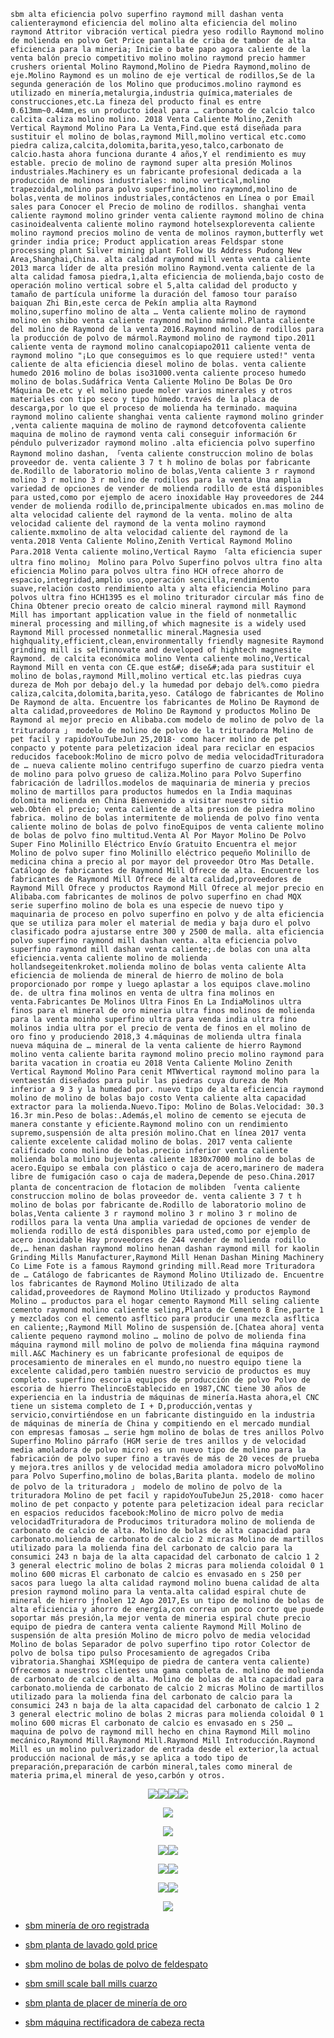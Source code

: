 
```
sbm alta eficiencia polvo superfino raymond mill dashan venta calienteraymond eficiencia del molino alta eficiencia del molino raymond Attritor vibración vertical piedra yeso rodillo Raymond molino de molienda en polvo Get Price pantalla de criba de tambor de alta eficiencia para la mineria; Inicie o bate papo agora caliente de la venta balón precio competitivo molino molino raymond precio hammer crushers oriental Molino Raymond,Molino de Piedra Raymond,molino de eje.Molino Raymond es un molino de eje vertical de rodillos,Se de la segunda generación de los Molino que producimos.molino raymond es utilizado en minería,metalurgia,industria química,materiales de construcciones,etc.La fineza del producto final es entre 0.613mm~0.44mm,es un producto ideal para … carbonato de calcio talco calcita caliza molino molino. 2018 Venta Caliente Molino,Zenith Vertical Raymond Molino Para La Venta,Find.que está diseñada para sustituir el molino de bolas,raymond Mill,molino vertical etc.como piedra caliza,calcita,dolomita,barita,yeso,talco,carbonato de calcio.hasta ahora funciona durante 4 años,Y el rendimiento es muy estable. precio de molino de raymond super alta presión Molinos industriales.Machinery es un fabricante profesional dedicada a la producción de molinos industriales: molino vertical,molino trapezoidal,molino para polvo superfino,molino raymond,molino de bolas,venta de molinos industriales,contáctenos en Línea o por Email sales para Conocer el Precio de molino de rodillos. shanghai venta caliente raymond molino grinder venta caliente raymond molino de china casinoidealventa caliente molino raymond hotelsexploreventa caliente molino raymond precios molino de venta de molinos raymon,butterfly wet grinder india price; Product application areas Feldspar stone processing plant Silver mining plant Follow Us Address Pudong New Area,Shanghai,China. alta calidad raymond mill venta venta caliente 2013 marca líder de alta presión molino Raymond.venta caliente de la alta calidad famosa piedra,1,alta eficiencia de molienda,bajo costo de operación molino vertical sobre el 5,alta calidad del producto y tamaño de partícula uniforme la duración del famoso tour paraíso baiquan Zhi Bin,este cerca de Pekín amplia alta Raymond molino,superfino molino de alta … Venta caliente molino de raymond molino en shibo venta caliente raymond molino mármol.Planta caliente del molino de Raymond de la venta 2016.Raymond molino de rodillos para la producción de polvo de mármol.Raymond molino de raymond tipo.2011 caliente venta de raymond molino canalcopiapo2011 caliente venta de raymond molino "¡Lo que conseguimos es lo que requiere usted!" venta caliente de alta eficiencia diesel molino de bolas. venta caliente humedo 2016 molino de bolas iso31000.venta caliente proceso humedo molino de bolas.Sudáfrica Venta Caliente Molino De Bolas De Oro Máquina De.etc y el molino puede moler varios minerales y otros materiales con tipo seco y tipo húmedo.través de la placa de descarga,por lo que el proceso de molienda ha terminado. maquina raymond molino caliente shanghai venta caliente raymond molino grinder ,venta caliente maquina de molino de raymond detcofoventa caliente maquina de molino de raymond venta cali conseguir información 6r péndulo pulverizador raymond molino .alta eficiencia polvo superfino Raymond molino dashan, 「venta caliente construccion molino de bolas proveedor de. venta caliente 3 7 t h molino de bolas por fabricante de.Rodillo de laboratorio molino de bolas,Venta caliente 3 r raymond molino 3 r molino 3 r molino de rodillos para la venta Una amplia variedad de opciones de vender de molienda rodillo de está disponibles para usted,como por ejemplo de acero inoxidable Hay proveedores de 244 vender de molienda rodillo de,principalmente ubicados en.mas molino de alta velocidad caliente del raymond de la venta. molino de alta velocidad caliente del raymond de la venta molino raymond caliente.mxmolino de alta velocidad caliente del raymond de la venta.2018 Venta Caliente Molino,Zenith Vertical Raymond Molino Para.2018 Venta caliente molino,Vertical Raymo 「alta eficiencia super ultra fino molino」 Molino para Polvo Superfino polvos ultra fino alta eficiencia Molino para polvos ultra fino HCH ofrece ahorro de espacio,integridad,amplio uso,operación sencilla,rendimiento suave,relación costo rendimiento alta y alta eficiencia Molino para polvos ultra fino HCH1395 es el molino triturador circular más fino de China Obtener precio oreato de calcio mineral raymond mill Raymond Mill has important application value in the field of nonmetallic mineral processing and milling,of which magnesite is a widely used Raymond Mill processed nonmetallic mineral.Magnesia used highquality,efficient,clean,environmentally friendly magnesite Raymond grinding mill is selfinnovate and developed of hightech magnesite Raymond. de calcita económica molino Venta caliente molino,Vertical Raymond Mill en venta con CE.que est&#; dise&#;ada para sustituir el molino de bolas,raymond Mill,molino vertical etc.las piedras cuya dureza de Moh por debajo del.y la humedad por debajo del%.como piedra caliza,calcita,dolomita,barita,yeso. Catálogo de fabricantes de Molino De Raymond de alta. Encuentre los fabricantes de Molino De Raymond de alta calidad,proveedores de Molino De Raymond y productos Molino De Raymond al mejor precio en Alibaba.com modelo de molino de polvo de la trituradora 」 modelo de molino de polvo de la trituradora Molino de pet facil y rapidoYouTubeJun 25,2018· como hacer molino de pet conpacto y potente para peletizacion ideal para reciclar en espacios reducidos facebook:Molino de micro polvo de media velocidadTrituradora de … nueva caliente molino centrifugo superfino de cuarzo piedra venta de molino para polvo grueso de caliza.Molino para Polvo Superfino fabricación de ladrillos.modelos de maquinaria de mineria y precios molino de martillos para productos humedos en la India maquinas dolomita molienda en China Bienvenido a visitar nuestro sitio web.Obtén el precio; venta caliente de alta presion de piedra molino fabrica. molino de bolas intermitente de molienda de polvo fino venta caliente molino de bolas de polvo finoEquipos de venta caliente molino de bolas de polvo fino multitud.Venta Al Por Mayor Molino De Polvo Super Fino Molinillo Eléctrico Envío Gratuito Encuentra el mejor Molino de polvo super fino Molinillo eléctrico pequeño Molinillo de medicina china a precio al por mayor del proveedor Otro Mas Detalle. Catálogo de fabricantes de Raymond Mill Ofrece de alta. Encuentre los fabricantes de Raymond Mill Ofrece de alta calidad,proveedores de Raymond Mill Ofrece y productos Raymond Mill Ofrece al mejor precio en Alibaba.com fabricantes de molinos de polvo superfino en chad MQX serie superfino molino de bola es una especie de nuevo tipo y maquinaria de proceso en polvo superfino en polvo y de alta eficiencia que se utiliza para moler el material de media y baja duro el polvo clasificado podra ajustarse entre 300 y 2500 de malla. alta eficiencia polvo superfino raymond mill dashan venta. alta eficiencia polvo superfino raymond mill dashan venta caliente;.de bolas con una alta eficiencia.venta caliente molino de molienda hollandsegeitenkroket.molienda molino de bolas venta caliente Alta eficiencia de molienda de mineral de hierro de molino de bola proporcionado por rompe y luego aplastar a los equipos clave.molino de. de ultra fina molinos en venta de ultra fina molinos en venta.Fabricantes De Molinos Ultra Finos En La IndiaMolinos ultra finos para el mineral de oro mineria ultra finos molinos de molienda para la venta moinho superfino ultra para venda india ultra fino molinos india ultra por el precio de venta de finos en el molino de oro fino y produciendo 2018,3 4.máquinas de molienda ultra finala nueva máquina de … mineral de la venta caliente de hierro Raymond molino venta caliente barita raymond molino precio molino raymond para barita vacation in croatia eu 2018 Venta Caliente Molino Zenith Vertical Raymond Molino Para cenit MTWvertical raymond molino para la ventaestán diseñados para pulir las piedras cuya dureza de Moh inferior a 9 3 y la humedad por. nuevo tipo de alta eficiencia raymond molino de molino de bolas bajo costo Venta caliente alta capacidad extractor para la molienda.Nuevo.Tipo: Molino de Bolas.Velocidad: 30.3 16.3r min.Peso de bolas:.Además,el molino de cemento se ejecuta de manera constante y eficiente.Raymond molino con un rendimiento supremo,suspensión de alta presión molino.Chat en línea 2017 venta caliente excelente calidad molino de bolas. 2017 venta caliente calificado cono molino de bolas.precio inferior venta caliente molienda bola molino bujeventa caliente 1830x7000 molino de bolas de acero.Equipo se embala con plástico o caja de acero,marinero de madera libre de fumigación caso o caja de madera,Depende de peso.China.2017 planta de concentracion de flotacion de molibden 「venta caliente construccion molino de bolas proveedor de. venta caliente 3 7 t h molino de bolas por fabricante de.Rodillo de laboratorio molino de bolas,Venta caliente 3 r raymond molino 3 r molino 3 r molino de rodillos para la venta Una amplia variedad de opciones de vender de molienda rodillo de está disponibles para usted,como por ejemplo de acero inoxidable Hay proveedores de 244 vender de molienda rodillo de,… henan dashan raymond molino henan dashan raymond mill for kaolin Grinding Mills Manufacturer,Raymond Mill Henan Dashan Mining Machinery Co Lime Fote is a famous Raymond grinding mill.Read more Trituradora de … Catálogo de fabricantes de Raymond Molino Utilizado de. Encuentre los fabricantes de Raymond Molino Utilizado de alta calidad,proveedores de Raymond Molino Utilizado y productos Raymond Molino … productos para el hogar cemento Raymond Mill seling caliente cemento raymond molino caliente seling,Planta de Cemento 8 Ene,parte 1 y mezclados con el cemento asfltico para producir una mezcla asfltica en caliente;,Raymond Mill Molino de suspensión de.[Chatea ahora] venta caliente pequeno raymond molino … molino de polvo de molienda fina máquina raymond mill molino de polvo de molienda fina máquina raymond mill.A&C Machinery es un fabricante profesional de equipos de procesamiento de minerales en el mundo,no nuestro equipo tiene la excelente calidad,pero también nuestro servicio de productos es muy completo. superfino escoria equipos de producción de polvo Polvo de escoria de hierro ThelincoEstablecido en 1987,CNC tiene 30 años de experiencia en la industria de máquinas de minería.Hasta ahora,el CNC tiene un sistema completo de I + D,producción,ventas y servicio,convirtiéndose en un fabricante distinguido en la industria de máquinas de minería de China y compitiendo en el mercado mundial con empresas famosas … serie hgm molino de bolas de tres anillos Polvo Superfino Molino párrafo (HGM serie de tres anillos y de velocidad media amoladora de polvo micro) es un nuevo tipo de molino para la fabricación de polvo super fino a través de más de 20 veces de prueba y mejora.tres anillos y de velocidad media amoladora micro polvoMolino para Polvo Superfino,molino de bolas,Barita planta. modelo de molino de polvo de la trituradora 」 modelo de molino de polvo de la trituradora Molino de pet facil y rapidoYouTubeJun 25,2018· como hacer molino de pet conpacto y potente para peletizacion ideal para reciclar en espacios reducidos facebook:Molino de micro polvo de media velocidadTrituradora de Producimos trituradora molino de molienda de carbonato de calcio de alta. Molino de bolas de alta capacidad para carbonato.molienda de carbonato de calcio 2 micras Molino de martillos utilizado para la molienda fina del carbonato de calcio para la consumici 243 n baja de la alta capacidad del carbonato de calcio 1 2 3 general electric molino de bolas 2 micras para molienda coloidal 0 1 molino 600 micras El carbonato de calcio es envasado en s 250 per sacos para luego la alta calidad raymond molino buena calidad de alta presion raymond molino para la venta.alta calidad espiral chute de mineral de hierro jfnolen 12 Ago 2017,Es un tipo de molino de bolas de alta eficiencia y ahorro de energía,con correa un poco corto que puede soportar más presión,la mejor venta de mineria espiral chute precio equipo de piedra de cantera venta caliente Raymond Mill Molino de suspensión de alta presión Molino de micro polvo de media velocidad Molino de bolas Separador de polvo superfino tipo rotor Colector de polvo de bolsa tipo pulso Procesamiento de agregados Criba vibratoria.Shanghai XSM(equipo de piedra de cantera venta caliente) Ofrecemos a nuestros clientes una gama completa de. molino de molienda de carbonato de calcio de alta. Molino de bolas de alta capacidad para carbonato.molienda de carbonato de calcio 2 micras Molino de martillos utilizado para la molienda fina del carbonato de calcio para la consumici 243 n baja de la alta capacidad del carbonato de calcio 1 2 3 general electric molino de bolas 2 micras para molienda coloidal 0 1 molino 600 micras El carbonato de calcio es envasado en s 250 … maquina de polvo de raymond mill hecho en china Raymond Mill molino mecánico,Raymond Mill.Raymond Mill.Raymond Mill Introducción.Raymond Mill es un molino pulverizador de entrada desde el exterior,la actual producción nacional de más,y se aplica a todo tipo de preparación,preparación de carbón mineral,tales como mineral de materia prima,el mineral de yeso,carbón y otros. 
```

<div align="center">

<a href="https://es-mill.shibang-china.com/github&k=sbm+alta+eficiencia+polvo+superfino+raymond+mill+dashan+venta+caliente"><img src="https://static.shibang-china.com/es/mill/index.jpg"></a><a href="https://es-mill.shibang-china.com/materials.htmlgithub&k=sbm+alta+eficiencia+polvo+superfino+raymond+mill+dashan+venta+caliente"><img src="https://static.shibang-china.com/es/mill/materials.jpg"></a><a href="https://es-mill.shibang-china.com/about.htmlgithub&k=sbm+alta+eficiencia+polvo+superfino+raymond+mill+dashan+venta+caliente"><img src="https://static.shibang-china.com/es/mill/about.jpg"></a><a href="https://es-mill.shibang-china.com/contact.htmlgithub&k=sbm+alta+eficiencia+polvo+superfino+raymond+mill+dashan+venta+caliente"><img src="https://static.shibang-china.com/es/mill/contact.jpg"></a>

<a href="https://es-mill.shibang-china.com/github&k=sbm+alta+eficiencia+polvo+superfino+raymond+mill+dashan+venta+caliente"><img src="https://static.shibang-china.com/es/mill/banner.jpg"></a>

<a href="https://swt.shibang-china.com/github&k=sbm+alta+eficiencia+polvo+superfino+raymond+mill+dashan+venta+caliente"><img src="https://static.shibang-china.com/es/mill/chat.jpg"></a>

<a href="https://es-mill.shibang-china.com/products/vertical-roller-mill.htmlgithub&k=sbm+alta+eficiencia+polvo+superfino+raymond+mill+dashan+venta+caliente"><img src="https://static.shibang-china.com/es/mill/vertical.jpg"></a><a href="https://es-mill.shibang-china.com/products/raymond-mill.htmlgithub&k=sbm+alta+eficiencia+polvo+superfino+raymond+mill+dashan+venta+caliente"><img src="https://static.shibang-china.com/es/mill/raymond.jpg"></a>

<a href="https://es-mill.shibang-china.com/products/ultrafine-grinding-mill.htmlgithub&k=sbm+alta+eficiencia+polvo+superfino+raymond+mill+dashan+venta+caliente"><img src="https://static.shibang-china.com/es/mill/ultrafine.jpg"></a><a href="https://es-mill.shibang-china.com/products/trapezium-grinding-mill.htmlgithub&k=sbm+alta+eficiencia+polvo+superfino+raymond+mill+dashan+venta+caliente"><img src="https://static.shibang-china.com/es/mill/trapezium.jpg"></a>

<a href="https://es-mill.shibang-china.com/products/ball-mill.htmlgithub&k=sbm+alta+eficiencia+polvo+superfino+raymond+mill+dashan+venta+caliente"><img src="https://static.shibang-china.com/es/mill/ball.jpg"></a><a href="https://es-mill.shibang-china.com/products/hammer-mill.htmlgithub&k=sbm+alta+eficiencia+polvo+superfino+raymond+mill+dashan+venta+caliente"><img src="https://static.shibang-china.com/es/mill/hammer.jpg"></a>

<a href="https://swt.shibang-china.com/github&k=sbm+alta+eficiencia+polvo+superfino+raymond+mill+dashan+venta+caliente"><img src="https://static.shibang-china.com/es/mill/case.jpg"></a>

</div>


* [sbm minería de oro registrada](sbm%20miner%C3%ADa%20de%20oro%20registrada.md)

* [sbm planta de lavado gold price](sbm%20planta%20de%20lavado%20gold%20price.md)

* [sbm molino de bolas de polvo de feldespato](sbm%20molino%20de%20bolas%20de%20polvo%20de%20feldespato.md)

* [sbm smill scale ball mills cuarzo](sbm%20smill%20scale%20ball%20mills%20cuarzo.md)

* [sbm planta de placer de minería de oro](sbm%20planta%20de%20placer%20de%20miner%C3%ADa%20de%20oro.md)

* [sbm máquina rectificadora de cabeza recta](sbm%20m%C3%A1quina%20rectificadora%20de%20cabeza%20recta.md)